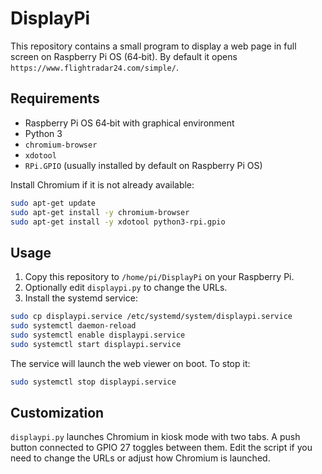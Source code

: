 # DisplayPi

This repository contains a small program to display a web page in full screen on Raspberry Pi OS (64‑bit). By default it opens `https://www.flightradar24.com/simple/`.

## Requirements
- Raspberry Pi OS 64‑bit with graphical environment
- Python 3
- `chromium-browser`
- `xdotool`
- `RPi.GPIO` (usually installed by default on Raspberry Pi OS)

Install Chromium if it is not already available:
```bash
sudo apt-get update
sudo apt-get install -y chromium-browser
sudo apt-get install -y xdotool python3-rpi.gpio
```

## Usage
1. Copy this repository to `/home/pi/DisplayPi` on your Raspberry Pi.
2. Optionally edit `displaypi.py` to change the URLs.
3. Install the systemd service:

```bash
sudo cp displaypi.service /etc/systemd/system/displaypi.service
sudo systemctl daemon-reload
sudo systemctl enable displaypi.service
sudo systemctl start displaypi.service
```

The service will launch the web viewer on boot. To stop it:

```bash
sudo systemctl stop displaypi.service
```

## Customization
`displaypi.py` launches Chromium in kiosk mode with two tabs. A push button
connected to GPIO 27 toggles between them. Edit the script if you need to change
the URLs or adjust how Chromium is launched.
